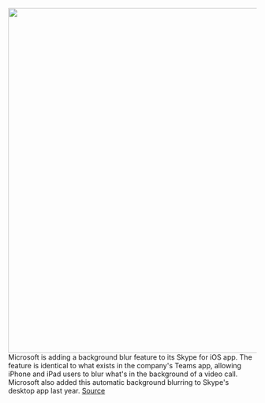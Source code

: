 <img src='https://cdn.vox-cdn.com/thumbor/pLTxQypOaLBX0V3_6NbbcAhxwZE=/0x0:2640x1749/1200x800/filters:focal(1109x664:1531x1086)/cdn.vox-cdn.com/uploads/chorus_image/image/67070540/twarren_skypebackgroundblur_1.0.jpg' width='700px' /><br/>
Microsoft is adding a background blur feature to its Skype for iOS app. The feature is identical to what exists in the company's Teams app, allowing iPhone and iPad users to blur what's in the background of a video call. Microsoft also added this automatic background blurring to Skype's desktop app last year.
<a href='https://www.theverge.com/2020/7/17/21328182/skype-background-blur-ios-iphone-ipad-app-feature'> Source <a/>